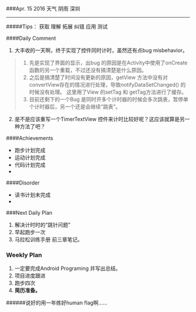###Apr. 15 2016 天气 阴雨 深圳
***
#####Tips：
获取 理解 拓展 纠错 应用 测试

####Daily Comment
1. 大丰收的一天啊，终于实现了控件同时计时，虽然还有点bug misbehavior。
> 1. 先是实现了界面的显示，出bug 的原因是在Activity中使用了onCreate函数的另一个重载，不过还没有搞清楚是什么原因。
> 2. 之后是搞清楚了时间没有更新的原因，getView 方法中没有对convertView存在的情况进行处理，导致notifyDataSetChanged() 的时候没有处理。 这里用了View 的setTag 和 getTag方法进行了缓存。
> 3. 目前还剩下的一个Bug 是同时开多个计时器的时候会多次跳表，暂停单个计时器后，另一个还是会继续“跳表”。

2. 是不是应该重写一个TimerTextView 控件来计时比较好呢？这应该就算是另一种方法了吧？

####Achievements
+ 跑步计划完成 
+ 运动计划完成
+ 代码计划完成
+ 

####Disorder
* 读书计划未完成
* 

###Next Daily Plan
1. 解决计时时的“跳针问题”
2. 早起跑步一次 
3. 马拉松训练手册 前三章笔记。

### Weekly Plan
1. 一定要完成Android Programing 并写出总结。
2. 项目进度跟进
3. 跑步四次
4. **简历准备。**

######说好的用一年练好human flag啊……
